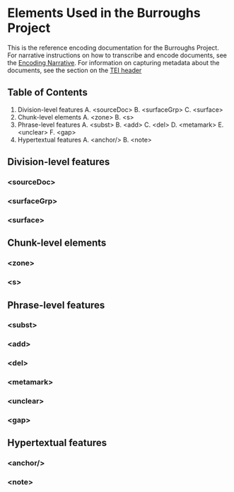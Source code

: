 # Elements Used in the Burroughs Project

This is the reference encoding documentation for the Burroughs Project. For narrative instructions on how to transcribe and encode documents, see the [Encoding Narrative](encoding-narrative.md). For information on capturing metadata about the documents, see the section on the [TEI header](header.md)

## Table of Contents

1. Division-level features
  A. &lt;sourceDoc&gt;
  B. &lt;surfaceGrp&gt;
  C. &lt;surface&gt;
2. Chunk-level elements
  A. &lt;zone&gt;
  B. &lt;s&gt;
3. Phrase-level features
  A. &lt;subst&gt;
  B. &lt;add&gt;
  C. &lt;del&gt;
  D. &lt;metamark&gt;
  E. &lt;unclear&gt;
  F. &lt;gap&gt;
4. Hypertextual features
  A. &lt;anchor/&gt;
  B. &lt;note&gt;
  
## Division-level features

### &lt;sourceDoc&gt;

### &lt;surfaceGrp&gt;

### &lt;surface&gt;

## Chunk-level elements

### &lt;zone&gt;

### &lt;s&gt;

## Phrase-level features

### &lt;subst&gt;

### &lt;add&gt;

### &lt;del&gt;

### &lt;metamark&gt;

### &lt;unclear&gt;

### &lt;gap&gt;

## Hypertextual features

### &lt;anchor/&gt;

### &lt;note&gt;

